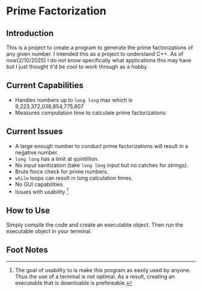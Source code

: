 # Prime Factorization

## Introduction 

This is a project to create a program to generate the prime factorizations of any given number. I intended this as a project to understand C++. As of now(2/10/2025) I do not know specifically what applications this may have but I just thought it'd be cool to work through as a hobby.

## Current Capabilities
* Handles numbers up to `long long` max which is 9,223,372,036,854,775,807 
* Measures computation time to calculate prime factorizations.

## Current Issues
* A large enough number to conduct prime factorizations will result in a negative number.
* `long long` has a limit at quintillion.
* No input sanitization (take `long long` input but no catches for strings).
* Brute force check for prime numbers.
* `while` loops can result in long calculation times.
* No GUI capabilities.
* Issues with usability [^1]

## How to Use
Simply compile the code and create an executable object. Then run the executable object in your terminal. 

## Foot Notes
[^1]: The goal of usability to is make this program as easily used by anyone. Thus the use of a terminal is not optimal. As a result, creating an executable that is downloable is prefereable.
